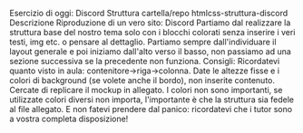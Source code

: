 Esercizio di oggi: Discord Struttura
cartella/repo htmlcss-struttura-discord
Descrizione
Riproduzione di un vero sito: Discord
Partiamo dal realizzare la struttura base del nostro tema solo con i blocchi colorati senza inserire i veri testi, img etc. o pensare al dettaglio. Partiamo sempre dall'individuare il layout generale e poi iniziamo dall'alto verso il basso, non passiamo ad una sezione successiva se la precedente non funziona.
Consigli:
Ricordatevi quanto visto in aula: contenitore->riga->colonna. Date le altezze fisse e i colori di background (se volete anche il bordo), non inserite contenuto. Cercate di replicare il mockup in allegato. I colori non sono importanti, se utilizzate colori diversi non importa, l'importante è che la struttura sia fedele al file allegato.
E non fatevi prendere dal panico: ricordatevi che i tutor sono a vostra completa disposizione!
